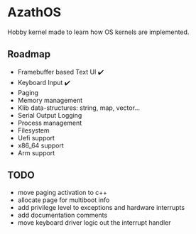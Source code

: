 # AzathOS

Hobby kernel made to learn how OS kernels are implemented.

## Roadmap

* Framebuffer based Text UI :heavy_check_mark:
* Keyboard Input :heavy_check_mark:
* Paging
* Memory management
* Klib data-structures: string, map, vector...
* Serial Output Logging
* Process management
* Filesystem
* Uefi support
* x86_64 support
* Arm support

## TODO

* move paging activation to c++
* allocate page for multiboot info
* add privilege level to exceptions and hardware interrupts
* add documentation comments
* move keyboard driver logic out the interrupt handler 